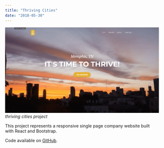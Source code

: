 ```yaml
---
title: "Thriving Cities"
date: "2018-05-30"
---
```


![thriving cities project](1.png)
_thriving cities project_

This project represents a responsive single page company website built with React and Bootstrap.

Code available on [GitHub](https://github.com/eneax/thriving-cities).
